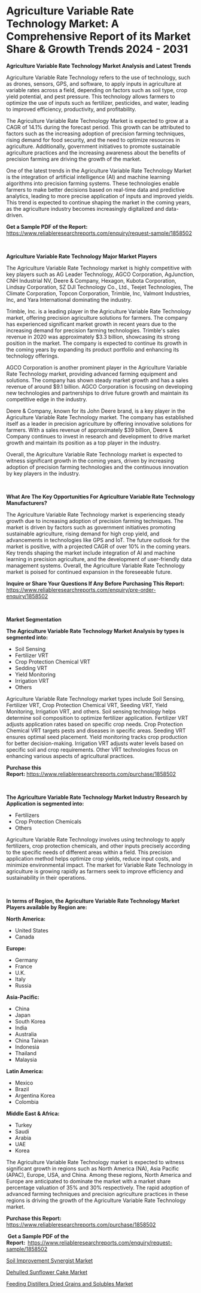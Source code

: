 <p><h1>Agriculture Variable Rate Technology Market: A Comprehensive Report of its Market Share & Growth Trends 2024 - 2031</h1></p><p><strong>Agriculture Variable Rate Technology Market Analysis and Latest Trends</strong></p>
<p><p>Agriculture Variable Rate Technology refers to the use of technology, such as drones, sensors, GPS, and software, to apply inputs in agriculture at variable rates across a field, depending on factors such as soil type, crop yield potential, and pest pressure. This technology allows farmers to optimize the use of inputs such as fertilizer, pesticides, and water, leading to improved efficiency, productivity, and profitability.</p><p>The Agriculture Variable Rate Technology Market is expected to grow at a CAGR of 14.1% during the forecast period. This growth can be attributed to factors such as the increasing adoption of precision farming techniques, rising demand for food security, and the need to optimize resources in agriculture. Additionally, government initiatives to promote sustainable agriculture practices and the increasing awareness about the benefits of precision farming are driving the growth of the market.</p><p>One of the latest trends in the Agriculture Variable Rate Technology Market is the integration of artificial intelligence (AI) and machine learning algorithms into precision farming systems. These technologies enable farmers to make better decisions based on real-time data and predictive analytics, leading to more precise application of inputs and improved yields. This trend is expected to continue shaping the market in the coming years, as the agriculture industry becomes increasingly digitalized and data-driven.</p></p>
<p><strong>Get a Sample PDF of the Report:&nbsp;</strong> <a href="https://www.reliableresearchreports.com/enquiry/request-sample/1858502">https://www.reliableresearchreports.com/enquiry/request-sample/1858502</a></p>
<p>&nbsp;</p>
<p><strong>Agriculture Variable Rate Technology Major Market Players</strong></p>
<p><p>The Agriculture Variable Rate Technology market is highly competitive with key players such as AG Leader Technology, AGCO Corporation, AgJunction, CNH Industrial NV, Deere & Company, Hexagon, Kubota Corporation, Lindsay Corporation, SZ DJI Technology Co., Ltd., Teejet Technologies, The Climate Corporation, Topcon Corporation, Trimble, Inc, Valmont Industries, Inc, and Yara International dominating the industry.  </p><p>Trimble, Inc. is a leading player in the Agriculture Variable Rate Technology market, offering precision agriculture solutions for farmers. The company has experienced significant market growth in recent years due to the increasing demand for precision farming technologies. Trimble's sales revenue in 2020 was approximately $3.3 billion, showcasing its strong position in the market. The company is expected to continue its growth in the coming years by expanding its product portfolio and enhancing its technology offerings.  </p><p>AGCO Corporation is another prominent player in the Agriculture Variable Rate Technology market, providing advanced farming equipment and solutions. The company has shown steady market growth and has a sales revenue of around $9.1 billion. AGCO Corporation is focusing on developing new technologies and partnerships to drive future growth and maintain its competitive edge in the industry.  </p><p>Deere & Company, known for its John Deere brand, is a key player in the Agriculture Variable Rate Technology market. The company has established itself as a leader in precision agriculture by offering innovative solutions for farmers. With a sales revenue of approximately $39 billion, Deere & Company continues to invest in research and development to drive market growth and maintain its position as a top player in the industry.  </p><p>Overall, the Agriculture Variable Rate Technology market is expected to witness significant growth in the coming years, driven by increasing adoption of precision farming technologies and the continuous innovation by key players in the industry.</p></p>
<p>&nbsp;</p>
<p><strong>What Are The Key Opportunities For Agriculture Variable Rate Technology Manufacturers?</strong></p>
<p><p>The Agriculture Variable Rate Technology market is experiencing steady growth due to increasing adoption of precision farming techniques. The market is driven by factors such as government initiatives promoting sustainable agriculture, rising demand for high crop yield, and advancements in technologies like GPS and IoT. The future outlook for the market is positive, with a projected CAGR of over 10% in the coming years. Key trends shaping the market include integration of AI and machine learning in precision agriculture, and the development of user-friendly data management systems. Overall, the Agriculture Variable Rate Technology market is poised for continued expansion in the foreseeable future.</p></p>
<p><strong>Inquire or Share Your Questions If Any Before Purchasing This Report:</strong> <a href="https://www.reliableresearchreports.com/enquiry/pre-order-enquiry/1858502">https://www.reliableresearchreports.com/enquiry/pre-order-enquiry/1858502</a></p>
<p>&nbsp;</p>
<p><strong>Market Segmentation</strong></p>
<p><strong>The Agriculture Variable Rate Technology Market Analysis by types is segmented into:</strong></p>
<p><ul><li>Soil Sensing</li><li>Fertilizer VRT</li><li>Crop Protection Chemical VRT</li><li>Sedding VRT</li><li>Yield Monitoring</li><li>Irrigation VRT</li><li>Others</li></ul></p>
<p><p>Agriculture Variable Rate Technology market types include Soil Sensing, Fertilizer VRT, Crop Protection Chemical VRT, Seeding VRT, Yield Monitoring, Irrigation VRT, and others. Soil sensing technology helps determine soil composition to optimize fertilizer application. Fertilizer VRT adjusts application rates based on specific crop needs. Crop Protection Chemical VRT targets pests and diseases in specific areas. Seeding VRT ensures optimal seed placement. Yield monitoring tracks crop production for better decision-making. Irrigation VRT adjusts water levels based on specific soil and crop requirements. Other VRT technologies focus on enhancing various aspects of agricultural practices.</p></p>
<p><strong>Purchase this Report:&nbsp;</strong><a href="https://www.reliableresearchreports.com/purchase/1858502">https://www.reliableresearchreports.com/purchase/1858502</a></p>
<p>&nbsp;</p>
<p><strong>The Agriculture Variable Rate Technology Market Industry Research by Application is segmented into:</strong></p>
<p><ul><li>Fertilizers</li><li>Crop Protection Chemicals</li><li>Others</li></ul></p>
<p><p>Agriculture Variable Rate Technology involves using technology to apply fertilizers, crop protection chemicals, and other inputs precisely according to the specific needs of different areas within a field. This precision application method helps optimize crop yields, reduce input costs, and minimize environmental impact. The market for Variable Rate Technology in agriculture is growing rapidly as farmers seek to improve efficiency and sustainability in their operations.</p></p>
<p>&nbsp;</p>
<p><strong>In terms of Region, the Agriculture Variable Rate Technology Market Players available by Region are:</strong></p>
<p>
    <p> <strong> North America: </strong>
        <ul>
            <li>United States</li>
            <li>Canada</li>
        </ul>
        </p> 
    <p> <strong> Europe: </strong>
        <ul>
            <li>Germany</li>
            <li>France</li>
            <li>U.K.</li>
            <li>Italy</li>
            <li>Russia</li>
        </ul>
        </p> 
    <p> <strong> Asia-Pacific: </strong>
        <ul>
            <li>China</li>
            <li>Japan</li>
            <li>South Korea</li>
            <li>India</li>
            <li>Australia</li>
            <li>China Taiwan</li>
            <li>Indonesia</li>
            <li>Thailand</li>
            <li>Malaysia</li>
        </ul>
        </p> 
    <p> <strong> Latin America: </strong>
        <ul>
            <li>Mexico</li>
            <li>Brazil</li>
            <li>Argentina Korea</li>
            <li>Colombia</li>
        </ul>
        </p> 
    <p> <strong> Middle East & Africa: </strong>
        <ul>
            <li>Turkey</li>
            <li>Saudi</li>
            <li>Arabia</li>
            <li>UAE</li>
            <li>Korea</li>
        </ul>
    </p>
    </p>
<p><p>The Agriculture Variable Rate Technology market is expected to witness significant growth in regions such as North America (NA), Asia Pacific (APAC), Europe, USA, and China. Among these regions, North America and Europe are anticipated to dominate the market with a market share percentage valuation of 35% and 30% respectively. The rapid adoption of advanced farming techniques and precision agriculture practices in these regions is driving the growth of the Agriculture Variable Rate Technology market.</p></p>
<p><strong>Purchase this Report: </strong><a href="https://www.reliableresearchreports.com/purchase/1858502">https://www.reliableresearchreports.com/purchase/1858502</a></p>
<p>&nbsp;<strong>Get a Sample PDF of the Report:&nbsp;&nbsp;</strong><a href="https://www.reliableresearchreports.com/enquiry/request-sample/1858502">https://www.reliableresearchreports.com/enquiry/request-sample/1858502</a></p>
<p><strong></strong></p>
<p><p><a href="https://github.com/kosella/Market-Research-Report-List-2/blob/main/soil-improvement-synergist-market.md">Soil Improvement Synergist Market</a></p><p><a href="https://github.com/julyju69/Market-Research-Report-List-2/blob/main/dehulled-sunflower-cake-market.md">Dehulled Sunflower Cake Market</a></p><p><a href="https://github.com/nathandecarvalho/Market-Research-Report-List-2/blob/main/feeding-distillers-dried-grains-and-solubles-market.md">Feeding Distillers Dried Grains and Solubles Market</a></p></p>